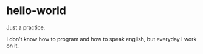 # hello-world
Just a practice.

I don't know how to program and how to speak english, but everyday I work on it.
